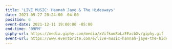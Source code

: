 ```yaml
---
title: 'LIVE MUSIC: Hannah Jaye & The Hideaways'
date: 2021-09-27 20:24:00 -04:00
position: 6
event-date: 2021-12-11 19:00:00 -05:00
end-time: '09PM'
giphy-url: https://media.giphy.com/media/xVifkum8oLzEEacbXv/giphy.gif
event-url: https://www.eventbrite.com/e/live-music-hannah-jaye-the-hideaways-tickets-209298275777
---
```


